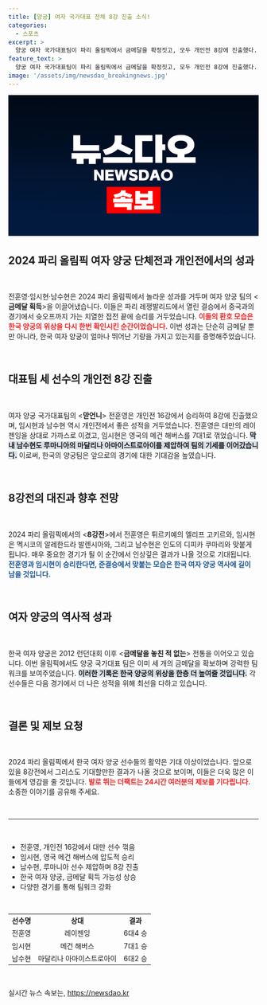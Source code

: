 ```yaml
---
title: [양궁] 여자 국가대표 전체 8강 진출 소식!
categories:
  - 스포츠
excerpt: >
  양궁 여자 국가대표팀이 파리 올림픽에서 금메달을 확정짓고, 모두 개인전 8강에 진출했다. 전훈영·임시현·남수현이 각각의 경기를 거머쥐며 강력한 결승 경쟁을 예고한다.
feature_text: >
  양궁 여자 국가대표팀이 파리 올림픽에서 금메달을 확정짓고, 모두 개인전 8강에 진출했다. 전훈영·임시현·남수현이 각각의 경기를 거머쥐며 강력한 결승 경쟁을 예고한다.
image: '/assets/img/newsdao_breakingnews.jpg'
---
```


<p><img src="/assets/img/newsdao_breakingnews.jpg" alt="implanttips 속보" /></p>

<h2 data-ke-size="size26">2024 파리 올림픽 여자 양궁 단체전과 개인전에서의 성과</h2>

<p data-ke-size="size16">&nbsp;</p>

<p>전훈영·임시현·남수현은 2024 파리 올림픽에서 놀라운 성과를 거두며 여자 양궁 팀의 &lt;<b>금메달 획득</b>&gt;을 이끌어냈습니다. 이들은 파리 레쟁발리드에서 열린 결승에서 중국과의 경기에서 슛오프까지 가는 치열한 접전 끝에 승리를 거두었습니다. <b><span style="color: #ee2323;">이들의 환호 모습은 한국 양궁의 위상을 다시 한번 확인시킨 순간이었습니다.</span></b> 이번 성과는 단순히 금메달 뿐만 아니라, 한국 여자 양궁이 얼마나 뛰어난 기량을 가지고 있는지를 증명해주었습니다.</p>

<p data-ke-size="size16">&nbsp;</p>

<h2 data-ke-size="size26">대표팀 세 선수의 개인전 8강 진출</h2>

<p data-ke-size="size16">&nbsp;</p>

<p>여자 양궁 국가대표팀의 &lt;<b>맏언니</b>&gt; 전훈영은 개인전 16강에서 승리하여 8강에 진출했으며, 임시현과 남수현 역시 개인전에서 좋은 성적을 거두었습니다. 전훈영은 대만의 레이젠잉을 상대로 가까스로 이겼고, 임시현은 영국의 메건 해버스를 7대1로 꺾었습니다. <b><span style="background-color: #21538527;">막내 남수현도 루마니아의 마달리나 아마이스트로아이를 제압하여 팀의 기세를 이어갔습니다.</span></b> 이로써, 한국의 양궁팀은 앞으로의 경기에 대한 기대감을 높였습니다.</p>

<p data-ke-size="size16">&nbsp;</p>

<h2 data-ke-size="size26">8강전의 대진과 향후 전망</h2>

<p data-ke-size="size16">&nbsp;</p>

<p>2024 파리 올림픽에서의 &lt;<b>8강전</b>&gt;에서 전훈영은 튀르키예의 엘리프 고키르와, 임시현은 멕시코의 알레한드라 발렌시아와, 그리고 남수현은 인도의 디피카 쿠마리와 맞붙게 됩니다. 매우 중요한 경기가 될 이 순간에서 인상깊은 결과가 나올 것으로 기대됩니다. <b><span style="color: #1a5490;">전훈영과 임시현이 승리한다면, 준결승에서 맞붙는 모습은 한국 여자 양궁 역사에 길이 남을 것입니다.</span></b></p>

<p data-ke-size="size16">&nbsp;</p>

<h2 data-ke-size="size26">여자 양궁의 역사적 성과</h2>

<p data-ke-size="size16">&nbsp;</p>

<p>한국 여자 양궁은 2012 런던대회 이후 &lt;<b>금메달을 놓친 적 없는</b>&gt; 전통을 이어오고 있습니다. 이번 올림픽에서도 양궁 국가대표 팀은 이미 세 개의 금메달을 확보하며 강력한 팀워크를 보여주었습니다. <b><span style="background-color: #21538527;">이러한 기록은 한국 양궁의 위상을 한층 더 높여줄 것입니다.</span></b> 각 선수들은 다음 경기에서 더 나은 성적을 위해 최선을 다하고 있습니다.</p>

<p data-ke-size="size16">&nbsp;</p>

<h2 data-ke-size="size26">결론 및 제보 요청</h2>

<p data-ke-size="size16">&nbsp;</p>

<p>2024 파리 올림픽에서 한국 여자 양궁 선수들의 활약은 기대 이상이었습니다. 앞으로 있을 8강전에서 그리스도 기대할만한 결과가 나올 것으로 보이며, 이들은 더욱 많은 이들에게 영감을 줄 것입니다. <b><span style="color: #ee2323;">발로 뛰는 더팩트는 24시간 여러분의 제보를 기다립니다.</span></b> 소중한 이야기를 공유해 주세요.</p>

<p data-ke-size="size16">&nbsp;</p>

<hr>

<p data-ke-size="size16">&nbsp;</p>

<ul>
    <li>전훈영, 개인전 16강에서 대만 선수 꺾음</li>
    <li>임시현, 영국 메건 해버스에 압도적 승리</li>
    <li>남수현, 루마니아 선수 제압하며 8강 진출</li>
    <li>한국 여자 양궁, 금메달 획득 가능성 상승</li>
    <li>다양한 경기를 통해 팀워크 강화</li>
</ul>

<p data-ke-size="size16">&nbsp;</p>

<table style="width: 100%;">
    <tr>
        <td style="text-align: center; height: 17px;"><b>선수명</b></td>
        <td style="text-align: center; height: 17px;"><b>상대</b></td>
        <td style="text-align: center; height: 17px;"><b>결과</b></td>
    </tr>
    <tr>
        <td style="text-align: center; height: 17px;">전훈영</td>
        <td style="text-align: center; height: 17px;">레이젠잉</td>
        <td style="text-align: center; height: 17px;">6대4 승</td>
    </tr>
    <tr>
        <td style="text-align: center; height: 17px;">임시현</td>
        <td style="text-align: center; height: 17px;">메건 해버스</td>
        <td style="text-align: center; height: 17px;">7대1 승</td>
    </tr>
    <tr>
        <td style="text-align: center; height: 17px;">남수현</td>
        <td style="text-align: center; height: 17px;">마달리나 아마이스트로아이</td>
        <td style="text-align: center; height: 17px;">6대2 승</td>
    </tr>
</table>

<p data-ke-size="size16">&nbsp;</p>
실시간 뉴스 속보는, <a href="https://newsdao.kr" rel="dofollow">https://newsdao.kr</a>


